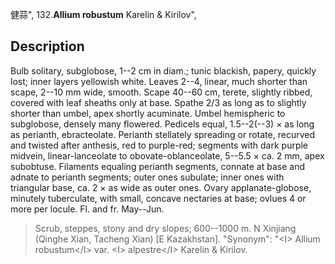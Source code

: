 健蒜",
132.**Allium robustum** Karelin & Kirilov",

## Description
Bulb solitary, subglobose, 1--2 cm in diam.; tunic blackish, papery, quickly lost; inner layers yellowish white. Leaves 2--4, linear, much shorter than scape, 2--10 mm wide, smooth. Scape 40--60 cm, terete, slightly ribbed, covered with leaf sheaths only at base. Spathe 2/3 as long as to slightly shorter than umbel, apex shortly acuminate. Umbel hemispheric to subglobose, densely many flowered. Pedicels equal, 1.5--2(--3) × as long as perianth, ebracteolate. Perianth stellately spreading or rotate, recurved and twisted after anthesis, red to purple-red; segments with dark purple midvein, linear-lanceolate to obovate-oblanceolate, 5--5.5 × ca. 2 mm, apex subobtuse. Filaments equaling perianth segments, connate at base and adnate to perianth segments; outer ones subulate; inner ones with triangular base, ca. 2 × as wide as outer ones. Ovary applanate-globose, minutely tuberculate, with small, concave nectaries at base; ovlues 4 or more per locule. Fl. and fr. May--Jun.

> Scrub, steppes, stony and dry slopes; 600--1000 m. N Xinjiang (Qinghe Xian, Tacheng Xian) [E Kazakhstan].
  "Synonym": "&lt;I&gt; Allium robustum&lt;/I&gt; var. &lt;I&gt; alpestre&lt;/I&gt; Karelin &amp; Kirilov.
